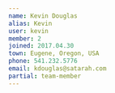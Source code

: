 ```yaml
---
name: Kevin Douglas
alias: Kevin
user: kevin
member: 2
joined: 2017.04.30
town: Eugene, Oregon, USA
phone: 541.232.5776
email: kdouglas@satarah.com
partial: team-member
---
```






